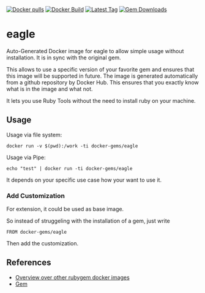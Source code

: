 [![Docker pulls](https://img.shields.io/docker/pulls/rubygem/eagle.svg)](https://hub.docker.com/r/rubygem/eagle/)
[![Docker Build](https://img.shields.io/docker/automated/rubygem/eagle.svg)](https://hub.docker.com/r/rubygem/eagle/)
[![Latest Tag](https://img.shields.io/github/tag/docker-rubygem/eagle.svg)](https://hub.docker.com/r/rubygem/eagle/)
[![Gem Downloads](https://img.shields.io/gem/dt/eagle.svg)](https://rubygems.org/gems/eagle/)
# eagle

Auto-Generated Docker image for eagle to allow simple usage without installation.
It is in sync with the original gem.

This allows to use a specific version of your favorite gem and ensures that this image will be supported in future.
The image is generated automatically from a github repository by Docker Hub.
This ensures that you exactly know what is in the image and what not.

It lets you use Ruby Tools without the need to install ruby on your machine.

## Usage

Usage via file system:

`docker run -v $(pwd):/work -ti docker-gems/eagle`

Usage via Pipe:

`echo "test" | docker run -ti docker-gems/eagle`

It depends on your specific use case how your want to use it.

### Add Customization

For extension, it could be used as base image.

So instead of struggeling with the installation of a gem, just write

`FROM docker-gems/eagle`

Then add the customization.

## References

 - [Overview over other rubygem docker images](https://github.com/thinkbot/docker-rubygem)
 - [Gem](https://rubygems.org/gems/eagle/)

